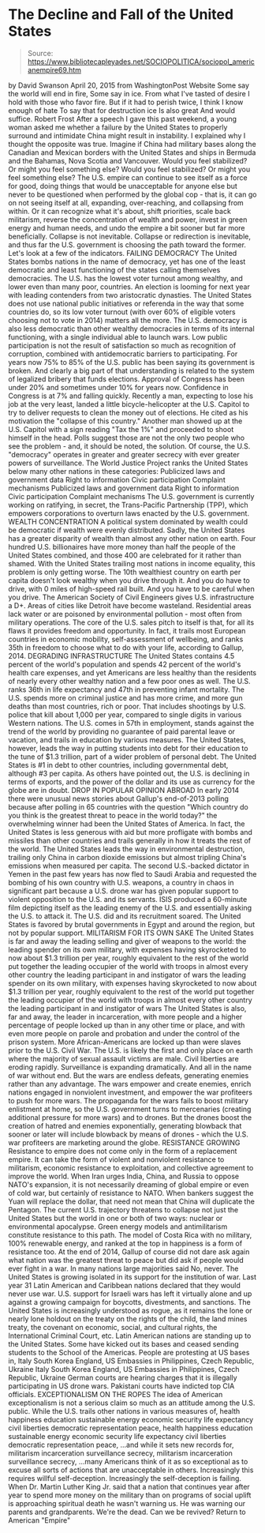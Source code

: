 # The Decline and Fall of the United States

> Source: https://www.bibliotecapleyades.net/SOCIOPOLITICA/sociopol_americanempire69.htm

by David Swanson
April 20, 2015
from WashingtonPost Website
Some say the world will end in fire, Some say in ice. From what I've tasted of desire I hold with those who favor fire. But if it had to perish twice, I think I know enough of hate To say that for destruction ice Is also great And would suffice. Robert Frost
After a speech I gave this past weekend, a young woman asked me whether a failure by the United States to properly surround and intimidate China might result in instability.
I explained why I thought the opposite was true.
Imagine if China had military bases along the Canadian and Mexican borders with the United States and ships in Bermuda and the Bahamas, Nova Scotia and Vancouver.
Would you feel stabilized? Or might you feel something else?
Would you feel stabilized?
Or might you feel something else?
The U.S. empire can continue to see itself as a force for good, doing things that would be unacceptable for anyone else but never to be questioned when performed by the global cop - that is, it can go on not seeing itself at all, expanding, over-reaching, and collapsing from within.
Or it can recognize what it's about, shift priorities, scale back militarism, reverse the concentration of wealth and power, invest in green energy and human needs, and undo the empire a bit sooner but far more beneficially.
Collapse is not inevitable. Collapse or redirection is inevitable, and thus far the U.S. government is choosing the path toward the former. Let's look at a few of the indicators.
FAILING DEMOCRACY The United States bombs nations in the name of democracy, yet has one of the least democratic and least functioning of the states calling themselves democracies.
The U.S. has the lowest voter turnout among wealthy, and lower even than many poor, countries.
An election is looming for next year with leading contenders from two aristocratic dynasties. The United States does not use national public initiatives or referenda in the way that some countries do, so its low voter turnout (with over 60% of eligible voters choosing not to vote in 2014) matters all the more.
The U.S. democracy is also less democratic than other wealthy democracies in terms of its internal functioning, with a single individual able to launch wars. Low public participation is not the result of satisfaction so much as recognition of corruption, combined with antidemocratic barriers to participating. For years now 75% to 85% of the U.S. public has been saying its government is broken. And clearly a big part of that understanding is related to the system of legalized bribery that funds elections.
Approval of Congress has been under 20% and sometimes under 10% for years now.
Confidence in Congress is at 7% and falling quickly.
Recently a man, expecting to lose his job at the very least, landed a little bicycle-helicopter at the U.S. Capitol to try to deliver requests to clean the money out of elections.
He cited as his motivation the "collapse of this country."
Another man showed up at the U.S. Capitol with a sign reading "Tax the 1%" and proceeded to shoot himself in the head. Polls suggest those are not the only two people who see the problem - and, it should be noted, the solution.
Of course, the U.S. "democracy" operates in greater and greater secrecy with ever greater powers of surveillance.
The World Justice Project ranks the United States below many other nations in these categories:
Publicized laws and government data Right to information Civic participation Complaint mechanisms
Publicized laws and government data
Right to information
Civic participation
Complaint mechanisms
The U.S. government is currently working on ratifying, in secret, the Trans-Pacific Partnership (TPP), which empowers corporations to overturn laws enacted by the U.S. government.
WEALTH CONCENTRATION
A political system dominated by wealth could be democratic if wealth were evenly distributed.
Sadly, the United States has a greater disparity of wealth than almost any other nation on earth. Four hundred U.S. billionaires have more money than half the people of the United States combined, and those 400 are celebrated for it rather than shamed. With the United States trailing most nations in income equality, this problem is only getting worse.
The 10th wealthiest country on earth per capita doesn't look wealthy when you drive through it.
And you do have to drive, with 0 miles of high-speed rail built. And you have to be careful when you drive. The American Society of Civil Engineers gives U.S. infrastructure a D+. Areas of cities like Detroit have become wasteland. Residential areas lack water or are poisoned by environmental pollution - most often from military operations.
The core of the U.S. sales pitch to itself is that, for all its flaws it provides freedom and opportunity. In fact, it trails most European countries in economic mobility, self-assessment of wellbeing, and ranks 35th in freedom to choose what to do with your life, according to Gallup, 2014.
DEGRADING INFRASTRUCTURE
The United States contains 4.5 percent of the world's population and spends 42 percent of the world's health care expenses, and yet Americans are less healthy than the residents of nearly every other wealthy nation and a few poor ones as well.
The U.S. ranks 36th in life expectancy and 47th in preventing infant mortality.
The U.S. spends more on criminal justice and has more crime, and more gun deaths than most countries, rich or poor. That includes shootings by U.S. police that kill about 1,000 per year, compared to single digits in various Western nations.
The U.S. comes in 57th in employment, stands against the trend of the world by providing no guarantee of paid parental leave or vacation, and trails in education by various measures.
The United States, however, leads the way in putting students into debt for their education to the tune of $1.3 trillion, part of a wider problem of personal debt. The United States is #1 in debt to other countries, including governmental debt, although #3 per capita.
As others have pointed out, the U.S. is declining in terms of exports, and the power of the dollar and its use as currency for the globe are in doubt.
DROP IN POPULAR OPINION ABROAD
In early 2014 there were unusual news stories about Gallup's end-of-2013 polling because after polling in 65 countries with the question "Which country do you think is the greatest threat to peace in the world today?" the overwhelming winner had been the United States of America.
In fact, the United States is less generous with aid but more profligate with bombs and missiles than other countries and trails generally in how it treats the rest of the world.
The United States leads the way in environmental destruction, trailing only China in carbon dioxide emissions but almost tripling China's emissions when measured per capita.
The second U.S.-backed dictator in Yemen in the past few years has now fled to Saudi Arabia and requested the bombing of his own country with U.S. weapons, a country in chaos in significant part because a U.S. drone war has given popular support to violent opposition to the U.S. and its servants.
ISIS produced a 60-minute film depicting itself as the leading enemy of the U.S. and essentially asking the U.S. to attack it. The U.S. did and its recruitment soared.
The United States is favored by brutal governments in Egypt and around the region, but not by popular support.
MILITARISM FOR ITS OWN SAKE
The United States is far and away the leading selling and giver of weapons to the world:
the leading spender on its own military, with expenses having skyrocketed to now about $1.3 trillion per year, roughly equivalent to the rest of the world put together the leading occupier of the world with troops in almost every other country the leading participant in and instigator of wars
the leading spender on its own military, with expenses having skyrocketed to now about $1.3 trillion per year, roughly equivalent to the rest of the world put together
the leading occupier of the world with troops in almost every other country
the leading participant in and instigator of wars
The United States is also, far and away, the leader in incarceration, with more people and a higher percentage of people locked up than in any other time or place, and with even more people on parole and probation and under the control of the prison system.
More African-Americans are locked up than were slaves prior to the U.S. Civil War. The U.S. is likely the first and only place on earth where the majority of sexual assault victims are male.
Civil liberties are eroding rapidly.
Surveillance is expanding dramatically. And all in the name of war without end. But the wars are endless defeats, generating enemies rather than any advantage.
The wars empower and create enemies, enrich nations engaged in nonviolent investment, and empower the war profiteers to push for more wars. The propaganda for the wars fails to boost military enlistment at home, so the U.S. government turns to mercenaries (creating additional pressure for more wars) and to drones.
But the drones boost the creation of hatred and enemies exponentially, generating blowback that sooner or later will include blowback by means of drones - which the U.S. war profiteers are marketing around the globe.
RESISTANCE GROWING
Resistance to empire does not come only in the form of a replacement empire.
It can take the form of violent and nonviolent resistance to militarism, economic resistance to exploitation, and collective agreement to improve the world. When Iran urges India, China, and Russia to oppose NATO's expansion, it is not necessarily dreaming of global empire or even of cold war, but certainly of resistance to NATO.
When bankers suggest the Yuan will replace the dollar, that need not mean that China will duplicate the Pentagon.
The current U.S. trajectory threatens to collapse not just the United States but the world in one or both of two ways: nuclear or environmental apocalypse. Green energy models and antimilitarism constitute resistance to this path.
The model of Costa Rica with no military, 100% renewable energy, and ranked at the top in happiness is a form of resistance too.
At the end of 2014, Gallup of course did not dare ask again what nation was the greatest threat to peace but did ask if people would ever fight in a war. In many nations large majorities said No, never.
The United States is growing isolated in its support for the institution of war.
Last year 31 Latin American and Caribbean nations declared that they would never use war. U.S. support for Israeli wars has left it virtually alone and up against a growing campaign for boycotts, divestments, and sanctions.
The United States is increasingly understood as rogue, as it remains the lone or nearly lone holdout on the treaty on the rights of the child, the land mines treaty, the covenant on economic, social, and cultural rights, the International Criminal Court, etc.
Latin American nations are standing up to the United States. Some have kicked out its bases and ceased sending students to the School of the Americas.
People are protesting at US bases in,
Italy South Korea England, US Embassies in Philippines, Czech Republic, Ukraine
Italy
South Korea
England,
US Embassies in Philippines, Czech Republic, Ukraine
German courts are hearing charges that it is illegally participating in US drone wars.
Pakistani courts have indicted top CIA officials.
EXCEPTIONALISM ON THE ROPES
The idea of American exceptionalism is not a serious claim so much as an attitude among the U.S. public.
While the U.S. trails other nations in various measures of,
health happiness education sustainable energy economic security life expectancy civil liberties democratic representation peace,
health
happiness
education
sustainable energy
economic security
life expectancy
civil liberties
democratic representation
peace,
...and while it sets new records for,
militarism incarceration surveillance secrecy,
militarism
incarceration
surveillance
secrecy,
...many Americans think of it as so exceptional as to excuse all sorts of actions that are unacceptable in others.
Increasingly this requires willful self-deception. Increasingly the self-deception is failing.
When Dr. Martin Luther King Jr. said that a nation that continues year after year to spend more money on the military than on programs of social uplift is approaching spiritual death he wasn't warning us.
He was warning our parents and grandparents. We're the dead.
Can we be revived?
Return to American "Empire"
